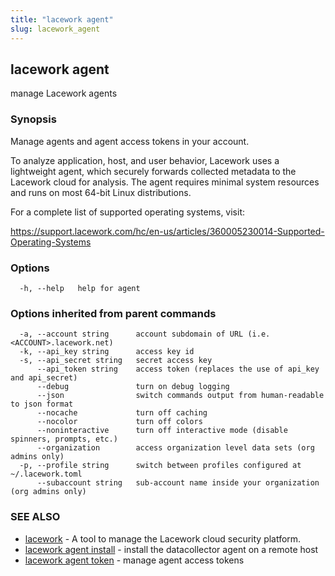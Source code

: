 ```yaml
---
title: "lacework agent"
slug: lacework_agent
---
```


## lacework agent

manage Lacework agents

### Synopsis

Manage agents and agent access tokens in your account.

To analyze application, host, and user behavior, Lacework uses a lightweight agent,
which securely forwards collected metadata to the Lacework cloud for analysis. The
agent requires minimal system resources and runs on most 64-bit Linux distributions.

For a complete list of supported operating systems, visit:

  https://support.lacework.com/hc/en-us/articles/360005230014-Supported-Operating-Systems

### Options

```
  -h, --help   help for agent
```

### Options inherited from parent commands

```
  -a, --account string      account subdomain of URL (i.e. <ACCOUNT>.lacework.net)
  -k, --api_key string      access key id
  -s, --api_secret string   secret access key
      --api_token string    access token (replaces the use of api_key and api_secret)
      --debug               turn on debug logging
      --json                switch commands output from human-readable to json format
      --nocache             turn off caching
      --nocolor             turn off colors
      --noninteractive      turn off interactive mode (disable spinners, prompts, etc.)
      --organization        access organization level data sets (org admins only)
  -p, --profile string      switch between profiles configured at ~/.lacework.toml
      --subaccount string   sub-account name inside your organization (org admins only)
```

### SEE ALSO

* [lacework](/cli/commands/lacework/)	 - A tool to manage the Lacework cloud security platform.
* [lacework agent install](/cli/commands/lacework_agent_install/)	 - install the datacollector agent on a remote host
* [lacework agent token](/cli/commands/lacework_agent_token/)	 - manage agent access tokens

